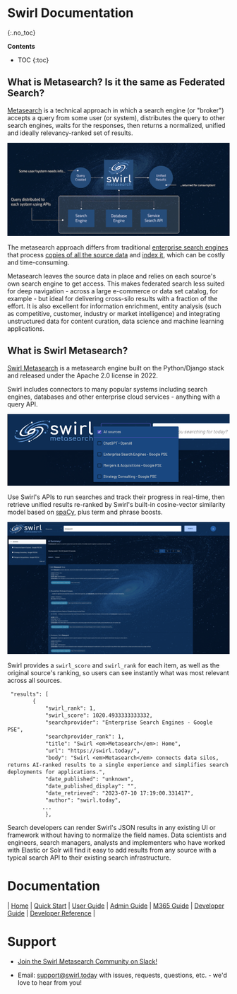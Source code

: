# Swirl Documentation
{:.no_toc}

**Contents**
* TOC
{:toc}

## What is Metasearch? Is it the same as Federated Search?

[Metasearch](https://en.wikipedia.org/wiki/Federated_search) is a technical approach in which a search engine (or "broker") accepts a query from some user (or system), distributes the query to other search engines, waits for the responses, then returns a normalized, unified and ideally relevancy-ranked set of results.

![Metasearch diagram](../images/swirl_arch_diagram.jpg)

The metasearch approach differs from traditional [enterprise search engines](https://en.wikipedia.org/wiki/Enterprise_search) that process [copies of all the source data](https://en.wikipedia.org/wiki/Extract,_transform,_load) and [index it](https://en.wikipedia.org/wiki/Search_engine_indexing), which can be costly and time-consuming. 

Metasearch leaves the source data in place and relies on each source's own search engine to get access. This makes federated search less suited for deep navigation - across a large e-commerce or data set catalog, for example - but ideal for delivering cross-silo results with a fraction of the effort. It is also excellent for information enrichment, entity analysis (such as competitive, customer, industry or market intelligence) and integrating unstructured data for content curation, data science and machine learning applications.

## What is Swirl Metasearch?

[Swirl Metasearch](https://github.com/swirlai/swirl-search) is a metasearch engine built on the Python/Django stack and released under the Apache 2.0 license in 2022.

 Swirl includes connectors to many popular systems including search engines, databases and other enterprise cloud services - anything with a query API.

![Swirl Sources](../images/swirl_source_no_m365-galaxy_dark.png)

Use Swirl's APIs to run searches and track their progress in real-time, then retrieve unified results re-ranked by Swirl's built-in cosine-vector similarity model based on [spaCy](https://spacy.io/), plus term and phrase boosts.

![Swirl Results](../images/swirl_results_no_m365-galaxy_dark.png)

Swirl provides a `swirl_score` and `swirl_rank` for each item, as well as the original source's ranking, so users can see instantly what was most relevant across all sources. 

``` shell
 "results": [
        {
            "swirl_rank": 1,
            "swirl_score": 1020.4933333333332,
            "searchprovider": "Enterprise Search Engines - Google PSE",
            "searchprovider_rank": 1,
            "title": "Swirl <em>Metasearch</em>: Home",
            "url": "https://swirl.today/",
            "body": "Swirl <em>Metasearch</em> connects data silos, returns AI-ranked results to a single experience and simplifies search deployments for applications.",
            "date_published": "unknown",
            "date_published_display": "",
            "date_retrieved": "2023-07-10 17:19:00.331417",
            "author": "swirl.today",
           ...
            },
```

Search developers can render Swirl's JSON results in any existing UI or framework without having to normalize the field names. Data scientists and engineers, search managers, analysts and implementers who have worked with Elastic or Solr will find it easy to add results from any source with a typical search API to their existing search infrastructure. 

# Documentation

| [Home](index.md) | [Quick Start](1.-Quick-Start.md) | [User Guide](2.-User-Guide.md) | [Admin Guide](3.-Admin-Guide.md) | [M365 Guide](4.-M365-Guide.md) | [Developer Guide](5.-Developer-Guide.md) | [Developer Reference](6.-Developer-Reference.md) |

# Support

* [Join the Swirl Metasearch Community on Slack!](https://join.slack.com/t/swirlmetasearch/shared_invite/zt-1qk7q02eo-kpqFAbiZJGOdqgYVvR1sfw)

* Email: [support@swirl.today](mailto:support@swirl.today) with issues, requests, questions, etc. - we'd love to hear from you!

<br/>